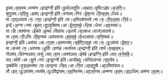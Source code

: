 

  
इ॒यम्।वा॒म॒स्य।मन्म॑नः।इन्द्रा॑ग्नी॒ इति॑।पू॒र्व्यऽस्तु॑तिः।अ॒भ्रात्।वृ॒ष्टिःऽइ॑व।अ॒ज॒नि॒॥  
शृ॒णु॒तम्।ज॒रि॒तुः।हव॑म्।इन्द्रा॑ग्नी॒ इति॑।वन॑तम्।गिरः॑।ई॒शा॒ना।पि॒प्य॒त॒म्।धियः॑॥  
मा।पा॒प॒ऽत्वाय॑।नः॒।न॒रा॒।इन्द्रा॑ग्नी॒ इति॑।मा।अ॒भिऽश॑स्तये।मा।नः॒।री॒र॒ध॒त॒म्।नि॒दे॥  
इन्द्रे॑।अ॒ग्ना।नमः॑।बृ॒हत्।सु॒ऽवृ॒क्तिम्।आ।ई॒र॒या॒म॒हे॒।धि॒या।धेनाः॑।अ॒व॒स्यवः॑॥  
ता।हि।शश्व॑न्तः।ईळ॑ते।इ॒त्था।विप्रा॑सः।ऊ॒तये॑।स॒ऽबाधः॑।वाज॑ऽसातये॥  
ता।वा॒म्।गीः॒ऽभिः।वि॒प॒न्यवः॑।प्रय॑स्वन्तः।ह॒वा॒म॒हे॒।मे॒धऽसा॑ता।स॒नि॒ष्यवः॑॥  
इन्द्रा॑ग्नी॒ इति॑।अव॑सा।आ।ग॒त॒म्।अ॒स्मभ्य॑म्।च॒र्ष॒णि॒ऽस॒हा॒।मा।नः॒।दुः॒ऽशंसः॑।ई॒श॒त॒॥  
मा।कस्य॑।नः॒।अर॑रुषः।धू॒र्तिः।प्रण॑क्।मर्त्य॑स्य।इन्द्रा॑ग्नी॒ इति॑।शर्म॑।य॒च्छ॒त॒म्॥  
गोऽम॑त्।हिर॑ण्यऽवत्।वसु॑।यत्।वा॒म्।अश्व॑ऽवत्।ईम॑हे।इन्द्रा॑ग्नि॒ इति॑।तत्।व॒ने॒म॒हि॒॥  
यत्।सोमे॑।आ।सु॒ते।नरः॑।इ॒न्द्रा॒ग्नी इति॑।अजो॑हवुः।सप्ति॑ऽवन्ता।स॒प॒र्यवः॑॥  
उ॒क्थेभिः॑।वृ॒त्र॒ऽहन्त॑मा।या।म॒न्दा॒ना।चि॒त्।आ।गि॒रा।आ॒ङ्गू॒षैः।आ॒ऽविवा॑सतः॥  
तौ।इत्।दुः॒ऽशंस॑म्।मर्त्य॑म्।दुःऽवि॑द्वांसम्।र॒क्ष॒स्विन॑म्।आ॒ऽभो॒गम्।हन्म॑ना।ह॒त॒म्।उ॒द॒ऽधिम्।हम॑ना।ह॒त॒म्॥  
